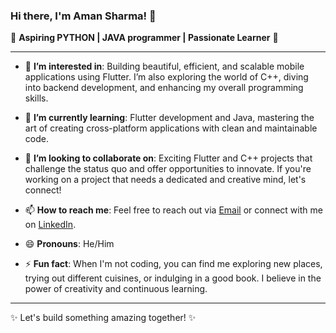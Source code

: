 

### Hi there, I'm Aman Sharma! 👋

🌟 **Aspiring PYTHON | JAVA programmer | Passionate Learner** 🌟

---

- 👀 **I’m interested in**: Building beautiful, efficient, and scalable mobile applications using Flutter. I’m also exploring the world of C++, diving into backend development, and enhancing my overall programming skills.

- 🌱 **I’m currently learning**: Flutter development and Java, mastering the art of creating cross-platform applications with clean and maintainable code.

- 💞️ **I’m looking to collaborate on**: Exciting Flutter and C++ projects that challenge the status quo and offer opportunities to innovate. If you're working on a project that needs a dedicated and creative mind, let's connect!
      
- 📫 **How to reach me**: Feel free to reach out via [Email](mailto:amanaks8055@gmail.com) or connect with me on [LinkedIn](https://www.linkedin.com/in/aman-sharma-6a3365254/).

- 😄 **Pronouns**: He/Him

- ⚡ **Fun fact**: When I'm not coding, you can find me exploring new places, trying out different cuisines, or indulging in a good book. I believe in the power of creativity and continuous learning.

---

✨ Let's build something amazing together! ✨

